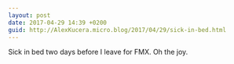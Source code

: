 ```yaml
---
layout: post
date: 2017-04-29 14:39 +0200
guid: http://AlexKucera.micro.blog/2017/04/29/sick-in-bed.html
---
```

Sick in bed two days before I leave for FMX. Oh the joy. 
